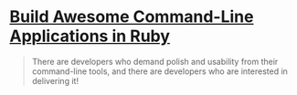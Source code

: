 # [Build Awesome Command-Line Applications in Ruby](http://pragprog.com/book/dccar)

> There are developers who demand polish and usability from their command-line tools, and there are developers who are interested in delivering it!
